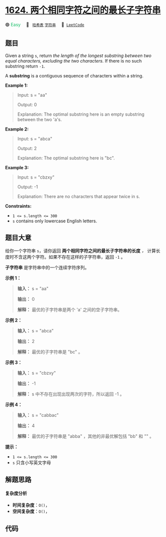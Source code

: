 # [1624. 两个相同字符之间的最长子字符串](https://leetcode.com/problems/largest-substring-between-two-equal-characters)

🟢 <font color=#15bd66>Easy</font>&emsp; 🔖&ensp; [`哈希表`](/leetcode/outline/tag/hash-table.md) [`字符串`](/leetcode/outline/tag/string.md)&emsp; 🔗&ensp;[`LeetCode`](https://leetcode.com/problems/largest-substring-between-two-equal-characters)


## 题目

Given a string `s`, return _the length of the longest substring between two
equal characters, excluding the two characters._ If there is no such substring
return `-1`.

A **substring** is a contiguous sequence of characters within a string.



**Example 1:**

> Input: s = "aa"
> 
> Output: 0
> 
> Explanation: The optimal substring here is an empty substring between the two 'a's.

**Example 2:**

> Input: s = "abca"
> 
> Output: 2
> 
> Explanation: The optimal substring here is "bc".

**Example 3:**

> Input: s = "cbzxy"
> 
> Output: -1
> 
> Explanation: There are no characters that appear twice in s.

**Constraints:**

  * `1 <= s.length <= 300`
  * `s` contains only lowercase English letters.


## 题目大意

给你一个字符串 `s`，请你返回 **两个相同字符之间的最长子字符串的长度** _，_ 计算长度时不含这两个字符。如果不存在这样的子字符串，返回 `-1`
。

**子字符串** 是字符串中的一个连续字符序列。

**示例 1：**

> 
> 
> 
> 
> 
> **输入：** s = "aa"
> 
> **输出：** 0
> 
> **解释：** 最优的子字符串是两个 'a' 之间的空子字符串。

**示例 2：**

> 
> 
> 
> 
> 
> **输入：** s = "abca"
> 
> **输出：** 2
> 
> **解释：** 最优的子字符串是 "bc" 。
> 
> 

**示例 3：**

> 
> 
> 
> 
> 
> **输入：** s = "cbzxy"
> 
> **输出：** -1
> 
> **解释：** s 中不存在出现出现两次的字符，所以返回 -1 。
> 
> 

**示例 4：**

> 
> 
> 
> 
> 
> **输入：** s = "cabbac"
> 
> **输出：** 4
> 
> **解释：** 最优的子字符串是 "abba" ，其他的非最优解包括 "bb" 和 "" 。
> 
> 

**提示：**

  * `1 <= s.length <= 300`
  * `s` 只含小写英文字母


## 解题思路

#### 复杂度分析

- **时间复杂度**：`O()`，
- **空间复杂度**：`O()`，

## 代码

```javascript

```